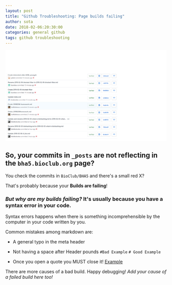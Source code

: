 ```yaml
---
layout: post
title: "Github Troubleshooting: Page builds failing"
author: sota
date: 2018-02-06:20:30:00
categories: general github
tags: github troubleshooting
---
```


![Failing builds](/images/failing_builds.png)
## So, your commits in `_posts` are not reflecting in the `bha5.bioclub.org` page?
You check the commits in `BioClub/BHA5` and there's a small red X?

That's probably because your **Builds are failing**!

### *But why are my builds failing?* It's usually because you have a **syntax error** in your code.

Syntax errors happens when there is something incomprehensible by the computer in your code written by you.

Common mistakes among markdown are:

- A general typo in the meta header

- Not having a space after Header pounds `#Bad Example` `# Good Example`

- Once you open a quote you MUST close it! [Example](https://github.com/BioClub/BHA5/commit/e38eb1240c9e0cb4735a14bc1997247b17b5a816)


There are more causes of a bad build. Happy debugging! *Add your cause of a failed build here too!*
